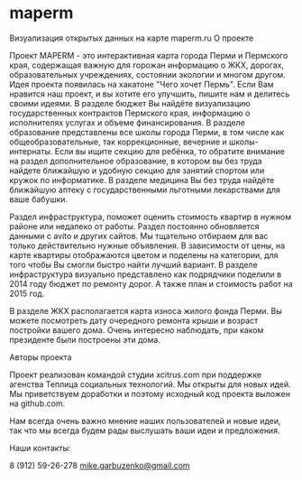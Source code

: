 # maperm
Визуализация открытых данных на карте maperm.ru 
О проекте

Проект MAPERM - это интерактивная карта города Перми и Пермского края, содержащая важную для горожан информацию о ЖКХ, дорогах, образовательных учреждениях, состоянии экологии и многом другом. Идея проекта появилась на хакатоне "Чего хочет Пермь". Если Вам нравится наш проект, и вы хотите его улучшить, пишите нам и делитесь своими идеями. В разделе бюджет Вы найдёте визуализацию государственных контрактов Пермского края, информацию о исполнителях услугах и объеме финансирования. В разделе образование представлены все школы города Перми, в том числе как общеобразовательные, так коррекционные, вечерние и школы-интернаты. Если вы ищите секцию для ребёнка, то обратите внимание на раздел дополнительное образование, в котором вы без труда найдете ближайшую и удобную секцию для занятий спортом или кружок по информатике. В разделе медицина Вы без труда найдёте ближайшую аптеку с государственными льготными лекарствами для ваше бабушки.

Раздел инфраструктура, поможет оценить стоимость квартир в нужном районе или недалеко от работы. Раздел постоянно обновляется данными с avito и других сайтов. Мы тщательно отбираем для вас только действительно нужные объявления. В зависимости от цены, на карте квартиры отображаются цветом и поделены на категории, для того чтобы Вы смогли быстро найти лучший вариант. В разделе инфраструктура визуально представлено как подрядчики поделили в 2014 году бюджет по ремонту дорог. А также план и стоимость работ на 2015 год.

В разделе ЖКХ располагается карта износа жилого фонда Перми. Вы можете посмотреть дату очередного ремонта крыши и возраст постройки вашего дома. Очень интересно наблюдать, при каком президенте были построены эти дома.

Авторы проекта


Проект реализован командой студии xcitrus.com при поддержке агенства Теплица социальных технологий. Мы открыты для новых идей. Мы приветствуем доработки и поэтому исходный код проекта выложен на github.com.

Нам всегда очень важно мнение наших пользователей и новые идеи, так что мы всегда будем рады выслушать ваши идеи и предложения. 

Наши контакты:

8 (912) 59-26-278
mike.garbuzenko@gmail.com
